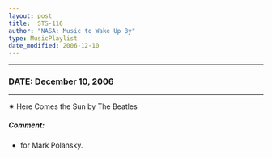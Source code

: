 ```yaml
---
layout: post
title:  STS-116
author: "NASA: Music to Wake Up By"
type: MusicPlaylist
date_modified: 2006-12-10
---
```


----
### DATE: December 10, 2006
----
✷ Here Comes the Sun by The Beatles

##### Comment:
* for Mark Polansky.
